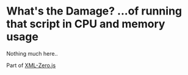 # What's the Damage? ...of running that script in CPU and memory usage

Nothing much here..

Part of [XML-Zero.js](https://github.com/holloway/xml-zero.js)

